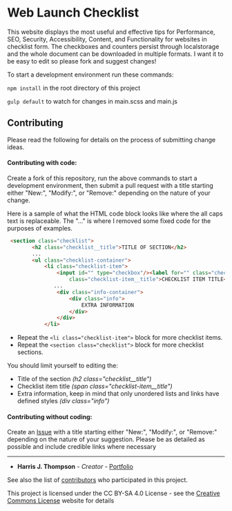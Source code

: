 # Web Launch Checklist

This website displays the most useful and effective tips for Performance, SEO, Security, Accessibility, Content, and Functionality for websites in checklist form. The checkboxes and counters persist through localstorage and the whole document can be downloaded in multiple formats. I want it to be easy to edit so please fork and suggest changes!

To start a development environment run these commands:

```npm install``` in the root directory of this project

```gulp default``` to watch for changes in main.scss and main.js

## Contributing

Please read the following for details on the process of submitting change ideas.

#### Contributing with code:

Create a fork of this repository, run the above commands to start a development environment, then submit a pull request with a title starting either "New:", "Modify:", or "Remove:" depending on the nature of your change.

Here is a sample of what the HTML code block looks like where the all caps text is replaceable. The "..." is where I removed some fixed code for the purposes of examples.


````HTML
 <section class="checklist">
        <h2 class="checklist__title">TITLE OF SECTION</h2>
        ...
        <ul class="checklist-container">
            <li class="checklist-item">
                <input id="" type="checkbox"/><label for="" class="checkbox"></label><span
                    class="checklist-item__title">CHECKLIST ITEM TITLE</span>
               ...
                <div class="info-container">
                    <div class="info">
                        EXTRA INFORMATION
                    </div>
                </div>
            </li>
````
* Repeat the ```<li class="checklist-item">``` block for more checklist items.
* Repeat the ```<section class="checklist">``` block for more checklist sections.

You should limit yourself to editing the:
* Title of the section *(h2 class="checklist__title")*
* Checklist item title *(span class="checklist-item__title")*
* Extra information, keep in mind that only unordered lists and links have defined styles *(div class="info")*



#### Contributing without coding:

Create an [Issue](https://github.com/HarrisJT/web-launch-checklist/issues/new) with a title starting either "New:", "Modify:", or "Remove:" depending on the nature of your suggestion. Please be as detailed as possible and include credible links where necessary

***

* **Harris J. Thompson** - *Creator* - [Portfolio](https://harrisjt.com/)

See also the list of [contributors](https://github.com/HarrisJT/web-launch-checklist/graphs/contributors) who participated in this project.


This project is licensed under the CC BY-SA 4.0 License - see the [Creative Commons License](https://creativecommons.org/licenses/by-sa/4.0/deed.en_GB) website for details